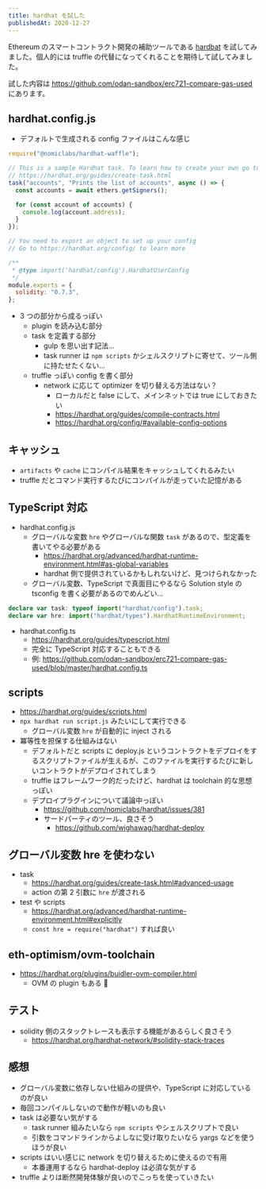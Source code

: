 ```yaml
---
title: hardhat を試した
publishedAt: 2020-12-27
---
```


Ethereum のスマートコントラクト開発の補助ツールである [hardbat](https://hardhat.org/) を試してみました。個人的には truffle の代替になってくれることを期待して試してみました。

試した内容は https://github.com/odan-sandbox/erc721-compare-gas-used にあります。

## hardhat.config.js

- デフォルトで生成される config ファイルはこんな感じ

```js
require("@nomiclabs/hardhat-waffle");

// This is a sample Hardhat task. To learn how to create your own go to
// https://hardhat.org/guides/create-task.html
task("accounts", "Prints the list of accounts", async () => {
  const accounts = await ethers.getSigners();

  for (const account of accounts) {
    console.log(account.address);
  }
});

// You need to export an object to set up your config
// Go to https://hardhat.org/config/ to learn more

/**
 * @type import('hardhat/config').HardhatUserConfig
 */
module.exports = {
  solidity: "0.7.3",
};
```

- 3 つの部分から成るっぽい
  - plugin を読み込む部分
  - task を定義する部分
    - gulp を思い出す記法...
    - task runner は `npm scripts` かシェルスクリプトに寄せて、ツール側に持たせたくない...
  - truffle っぽい config を書く部分
    - network に応じて optimizer を切り替える方法はない？
      - ローカルだと false にして、メインネットでは true にしておきたい
      - https://hardhat.org/guides/compile-contracts.html
      - https://hardhat.org/config/#available-config-options

## キャッシュ

- `artifacts` や `cache` にコンパイル結果をキャッシュしてくれるみたい
- truffle だとコマンド実行するたびにコンパイルが走っていた記憶がある

## TypeScript 対応

- hardhat.config.js
  - グローバルな変数 `hre` やグローバルな関数 `task` があるので、型定義を書いてやる必要がある
    - https://hardhat.org/advanced/hardhat-runtime-environment.html#as-global-variables
    - hardhat 側で提供されているかもしれないけど、見つけられなかった
  - グローバル変数、TypeScript で真面目にやるなら Solution style の tsconfig を書く必要があるのでめんどい...

```ts
declare var task: typeof import("hardhat/config").task;
declare var hre: import("hardhat/types").HardhatRuntimeEnvironment;
```

- hardhat.config.ts
  - https://hardhat.org/guides/typescript.html
  - 完全に TypeScript 対応することもできる
  - 例: https://github.com/odan-sandbox/erc721-compare-gas-used/blob/master/hardhat.config.ts

## scripts

- https://hardhat.org/guides/scripts.html
- `npx hardhat run script.js` みたいにして実行できる
  - グローバル変数 `hre` が自動的に inject される
- 冪等性を担保する仕組みはない
  - デフォルトだと scripts に deploy.js というコントラクトをデプロイをするスクリプトファイルが生えるが、このファイルを実行するたびに新しいコントラクトがデプロイされてしまう
  - truffle はフレームワーク的だったけど、hardhat は toolchain 的な思想っぽい
  - デプロイプラグインについて議論中っぽい
    - https://github.com/nomiclabs/hardhat/issues/381
    - サードパーティのツール、良さそう
      - https://github.com/wighawag/hardhat-deploy

## グローバル変数 hre を使わない

- task
  - https://hardhat.org/guides/create-task.html#advanced-usage
  - action の第 2 引数に `hre` が渡される
- test や scripts
  - https://hardhat.org/advanced/hardhat-runtime-environment.html#explicitly
  - `const hre = require("hardhat")` すれば良い

## eth-optimism/ovm-toolchain

- https://hardhat.org/plugins/buidler-ovm-compiler.html
  - OVM の plugin もある :eyes:

## テスト

- solidity 側のスタックトレースも表示する機能があるらしく良さそう
  - https://hardhat.org/hardhat-network/#solidity-stack-traces

## 感想

- グローバル変数に依存しない仕組みの提供や、TypeScript に対応しているのが良い
- 毎回コンパイルしないので動作が軽いのも良い
- task は必要ない気がする
  - task runner 組みたいなら `npm scripts` やシェルスクリプトで良い
  - 引数をコマンドラインからよしなに受け取りたいなら yargs などを使うほうが良い
- scripts はいい感じに network を切り替えるために使えるので有用
  - 本番運用するなら hardhat-deploy は必須な気がする
- truffle よりは断然開発体験が良いのでこっちを使っていきたい
